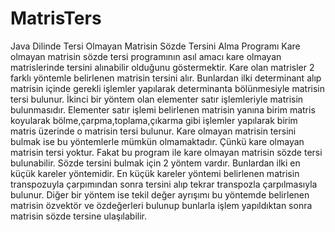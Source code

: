 # MatrisTers
Java Dilinde Tersi Olmayan Matrisin Sözde Tersini Alma Programı
Kare olmayan matrisin sözde tersi programının asıl amacı kare olmayan matrislerinde tersini alınabilir olduğunu göstermektir. Kare olan matrisler 2 farklı yöntemle belirlenen matrisin tersini alır. Bunlardan ilki determinant alıp matrisin içinde gerekli işlemler yapılarak determinanta bölünmesiyle matrisin tersi bulunur. İkinci bir yöntem olan elementer satır işlemleriyle matrisin bulunmasıdır. Elementer satır işlemi belirlenen matrisin yanına birim matris koyularak bölme,çarpma,toplama,çıkarma gibi işlemler yapılarak birim matris üzerinde o matrisin tersi bulunur. Kare olmayan matrisin tersini bulmak ise bu yöntemlerle mümkün olmamaktadır. Çünkü kare olmayan matrisin tersi yoktur. Fakat bu program ile kare olmayan matrisin sözde tersi bulunabilir. Sözde tersini bulmak için 2 yöntem vardır. Bunlardan ilki en küçük kareler yöntemidir. En küçük kareler yöntemi belirlenen matrisin transpozuyla çarpımından sonra tersini alıp tekrar transpozla çarpılmasıyla bulunur. Diğer bir yöntem ise tekil değer ayrışımı bu yöntemde belirlenen matrisin özvektör ve özdeğerleri bulunup bunlarla işlem yapıldıktan sonra matrisin sözde tersine ulaşılabilir.
